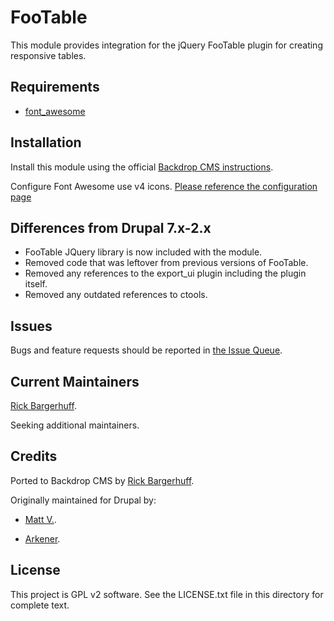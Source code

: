 FooTable
======================

This module provides integration for the jQuery FooTable plugin for creating responsive tables.


Requirements
------------

- [font_awesome](https://backdropcms.org/project/font_awesome)


Installation
------------
Install this module using the official [Backdrop CMS instructions](https://docs.backdropcms.org/documentation/extend-with-modules).

Configure Font Awesome use v4 icons. [Please reference the configuration page](admin/config/user-interface/font-awesome)


Differences from Drupal 7.x-2.x
-------------------------------

  - FooTable JQuery library is now included with the module.
  - Removed code that was leftover from previous versions of FooTable.
  - Removed any references to the export_ui plugin including the plugin itself.
  - Removed any outdated references to ctools.


Issues
------

Bugs and feature requests should be reported in [the Issue Queue](https://github.com/rbargerhuff/cas/issues).


Current Maintainers
-------------------

[Rick Bargerhuff](https://github.com/rbargerhuff).

Seeking additional maintainers.


Credits
-------

Ported to Backdrop CMS by [Rick Bargerhuff](https://github.com/rbargerhuff).

Originally maintained for Drupal by:

  - [Matt V.](https://www.drupal.org/u/matt-v).

  - [Arkener](https://www.drupal.org/u/arkener).


License
-------

This project is GPL v2 software.
See the LICENSE.txt file in this directory for complete text.
